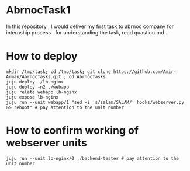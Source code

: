 # AbrnocTask1
In this repository , I would deliver my first task to abrnoc company for internship process .
for understanding the task, read quastion.md .

# How to deploy
```
mkdir /tmp/task; cd /tmp/task; git clone https://github.com/Amir-Arman/AbrnocTasks.git ; cd AbrnocTasks
juju deploy ./lb-nginx
juju deploy -n2 ./webapp
juju relate webapp lb-nginx
juju expose lb-nginx
juju run --unit webapp/1 "sed -i 's/salam/SALAM/' hooks/webserver.py && reboot" # pay attention to the unit number
```
# How to confirm working of webserver units
```
juju run --unit lb-nginx/0 ./backend-tester # pay attention to the unit number 
```
